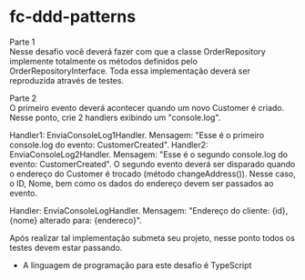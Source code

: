 # fc-ddd-patterns

Parte 1 <br>
Nesse desafio você deverá fazer com que a classe OrderRepository implemente totalmente os métodos definidos pelo OrderRepositoryInterface. 
Toda essa implementação deverá ser reproduzida através de testes.

Parte 2 <br>
O primeiro evento deverá acontecer quando um novo Customer é criado. Nesse ponto, crie 2 handlers exibindo um "console.log". 

Handler1: EnviaConsoleLog1Handler. Mensagem: "Esse é o primeiro console.log do evento: CustomerCreated".
Handler2: EnviaConsoleLog2Handler. Mensagem: "Esse é o segundo console.log do evento: CustomerCreated". 
O segundo evento deverá ser disparado quando o endereço do Customer é trocado (método changeAddress()). Nesse caso, o ID, Nome, bem como os dados do endereço devem ser passados ao evento.

Handler: EnviaConsoleLogHandler. Mensagem: "Endereço do cliente: {id}, {nome} alterado para: {endereco}".

Após realizar tal implementação submeta seu projeto, nesse ponto todos os testes devem estar passando.

* A linguagem de programação para este desafio é TypeScript
